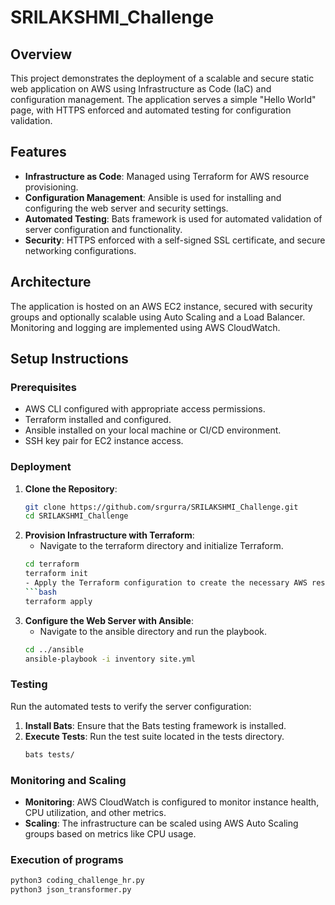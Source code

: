 # SRILAKSHMI_Challenge

## Overview

This project demonstrates the deployment of a scalable and secure static web application on AWS using Infrastructure as Code (IaC) and configuration management. The application serves a simple "Hello World" page, with HTTPS enforced and automated testing for configuration validation.

## Features

- **Infrastructure as Code**: Managed using Terraform for AWS resource provisioning.
- **Configuration Management**: Ansible is used for installing and configuring the web server and security settings.
- **Automated Testing**: Bats framework is used for automated validation of server configuration and functionality.
- **Security**: HTTPS enforced with a self-signed SSL certificate, and secure networking configurations.

## Architecture

The application is hosted on an AWS EC2 instance, secured with security groups and optionally scalable using Auto Scaling and a Load Balancer. Monitoring and logging are implemented using AWS CloudWatch.

## Setup Instructions

### Prerequisites

- AWS CLI configured with appropriate access permissions.
- Terraform installed and configured.
- Ansible installed on your local machine or CI/CD environment.
- SSH key pair for EC2 instance access.

### Deployment

1. **Clone the Repository**:
   ```bash
   git clone https://github.com/srgurra/SRILAKSHMI_Challenge.git
   cd SRILAKSHMI_Challenge
2. **Provision Infrastructure with Terraform**:
   - Navigate to the terraform directory and initialize Terraform.
   ```bash
   cd terraform
   terraform init
   - Apply the Terraform configuration to create the necessary AWS resources.
   ```bash
   terraform apply
3. **Configure the Web Server with Ansible**:
   - Navigate to the ansible directory and run the playbook.
   ```bash
   cd ../ansible
   ansible-playbook -i inventory site.yml

### Testing

Run the automated tests to verify the server configuration:

1. **Install Bats**: Ensure that the Bats testing framework is installed.
2. **Execute Tests**: Run the test suite located in the tests directory.
   ```bash
   bats tests/

### Monitoring and Scaling

- **Monitoring**: AWS CloudWatch is configured to monitor instance health, CPU utilization, and other metrics.
- **Scaling**: The infrastructure can be scaled using AWS Auto Scaling groups based on metrics like CPU usage.


### Execution of programs
   ```bash
   python3 coding_challenge_hr.py
   python3 json_transformer.py
  
